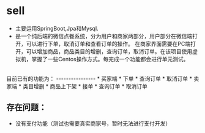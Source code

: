 # sell
* 主要运用SpringBoot,Jpa和Mysql.
* 是一个纯后端的微信点餐系统，分为用户和商家两部分，用户部分在微信端打开，可以进行下单，取消订单和查看订单的操作。
在商家界面需要在PC端打开，可以增加商品，商品类目的增删，查询订单，取消订单。在该项目使用虚拟机，掌握了一些Centos操作方式。每完成一个功能都会进行单元测试。
<br>
目前已有的功能为：
----------------
* 买家端
  * 下单
  * 查询订单
  * 取消订单
* 卖家端
  * 类目增删
  * 商品上下架
  * 接单
  * 查询订单
  * 取消订单
  <br>
  
存在问题：
----------
* 没有支付功能（测试也需要真实商家号，暂时无法进行支付开发）




